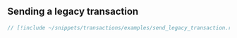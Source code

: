 ## Sending a legacy transaction

```rust
// [!include ~/snippets/transactions/examples/send_legacy_transaction.rs]
```
